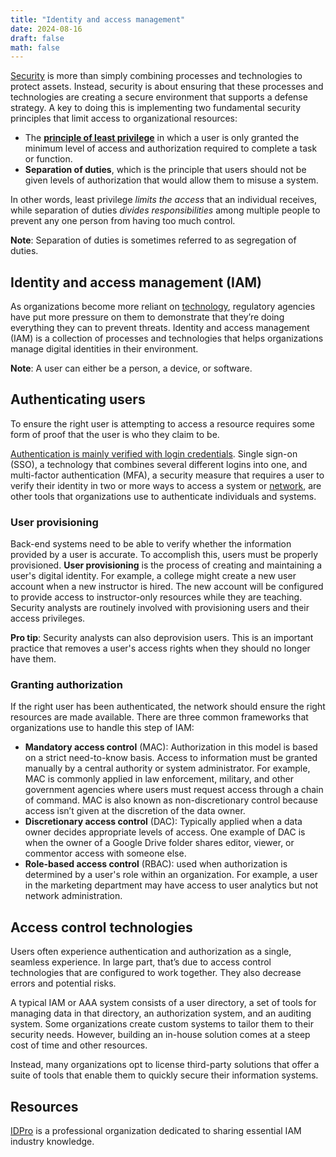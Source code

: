 ```yaml
---
title: "Identity and access management"
date: 2024-08-16
draft: false
math: false
---
```


[Security](/Security) is more than simply combining processes and
technologies to protect assets. Instead, security is about ensuring that
these processes and technologies are creating a secure environment that
supports a defense strategy. A key to doing this is implementing two
fundamental security principles that limit access to organizational
resources:

- The **[principle of least privilege](/polp)** in which a user is only
  granted the minimum level of access and authorization required to
  complete a task or function.
- **Separation of duties**, which is the principle that users should not
  be given levels of authorization that would allow them to misuse a
  system.

In other words, least privilege *limits the access* that an individual
receives, while separation of duties *divides responsibilities* among
multiple people to prevent any one person from having too much control.

**Note**: Separation of duties is sometimes referred to as segregation of duties.

## Identity and access management (IAM)

As organizations become more reliant on [technology](/technology), regulatory agencies have put more pressure on them to demonstrate that they’re doing everything they can to prevent threats. Identity and access management (IAM) is a collection of processes and technologies that helps organizations manage digital identities in their environment.

**Note**: A user can either be a person, a device, or software.

## Authenticating users

To ensure the right user is attempting to access a resource requires some form of proof that the user is who they claim to be.

[Authentication is mainly verified with login credentials](/infosec/#a-better-approach-to-authentication). Single
sign-on (SSO), a technology that combines several different logins into
one, and multi-factor authentication (MFA), a security measure that
requires a user to verify their identity in two or more ways to access a
system or [network](/network), are other tools that organizations use to
authenticate individuals and systems.

### User provisioning

Back-end systems need to be able to verify whether the information
provided by a user is accurate. To accomplish this, users must be
properly provisioned. **User provisioning** is the process of creating
and maintaining a user's digital identity. For example, a college might
create a new user account when a new instructor is hired. The new
account will be configured to provide access to instructor-only
resources while they are teaching. Security analysts are routinely
involved with provisioning users and their access privileges.

**Pro tip**: Security analysts can also deprovision users. This is an
important practice that removes a user's access rights when they should
no longer have them.

### Granting authorization

If the right user has been authenticated, the network should ensure the
right resources are made available. There are three common frameworks
that organizations use to handle this step of IAM:

- **Mandatory access control** (MAC): Authorization in this model is
  based on a strict need-to-know basis. Access to information must be
  granted manually by a central authority or system administrator. For
  example, MAC is commonly applied in law enforcement, military, and
  other government agencies where users must request access through a
  chain of command. MAC is also known as non-discretionary control
  because access isn’t given at the discretion of the data owner.
- **Discretionary access control** (DAC): Typically applied when a data
  owner decides appropriate levels of access. One example of DAC is when
  the owner of a Google Drive folder shares editor, viewer, or commentor
  access with someone else.
- **Role-based access control** (RBAC): used when authorization is
  determined by a user's role within an organization. For example, a
  user in the marketing department may have access to user analytics but
  not network administration.

## Access control technologies

Users often experience authentication and authorization as a single,
seamless experience. In large part, that’s due to access control
technologies that are configured to work together. They also decrease
errors and potential risks.

A typical IAM or AAA system consists of a user directory, a set of tools
for managing data in that directory, an authorization system, and an
auditing system. Some organizations create custom systems to tailor them
to their security needs. However, building an in-house solution comes at
a steep cost of time and other resources.

Instead, many organizations opt to license third-party solutions that
offer a suite of tools that enable them to quickly secure their
information systems.

## Resources

[IDPro](https://idpro.org/) is a professional organization dedicated to
sharing essential IAM industry knowledge.
